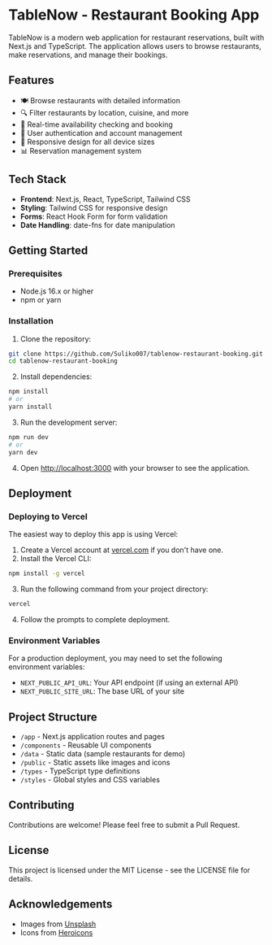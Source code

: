 # TableNow - Restaurant Booking App

TableNow is a modern web application for restaurant reservations, built with Next.js and TypeScript. The application allows users to browse restaurants, make reservations, and manage their bookings.

## Features

- 🍽️ Browse restaurants with detailed information
- 🔍 Filter restaurants by location, cuisine, and more
- 📅 Real-time availability checking and booking
- 👤 User authentication and account management
- 📱 Responsive design for all device sizes
- 📊 Reservation management system

## Tech Stack

- **Frontend**: Next.js, React, TypeScript, Tailwind CSS
- **Styling**: Tailwind CSS for responsive design
- **Forms**: React Hook Form for form validation
- **Date Handling**: date-fns for date manipulation

## Getting Started

### Prerequisites

- Node.js 16.x or higher
- npm or yarn

### Installation

1. Clone the repository:
```bash
git clone https://github.com/Suliko007/tablenow-restaurant-booking.git
cd tablenow-restaurant-booking
```

2. Install dependencies:
```bash
npm install
# or
yarn install
```

3. Run the development server:
```bash
npm run dev
# or
yarn dev
```

4. Open [http://localhost:3000](http://localhost:3000) with your browser to see the application.

## Deployment

### Deploying to Vercel

The easiest way to deploy this app is using Vercel:

1. Create a Vercel account at [vercel.com](https://vercel.com) if you don't have one.
2. Install the Vercel CLI:
```bash
npm install -g vercel
```

3. Run the following command from your project directory:
```bash
vercel
```

4. Follow the prompts to complete deployment.

### Environment Variables

For a production deployment, you may need to set the following environment variables:

- `NEXT_PUBLIC_API_URL`: Your API endpoint (if using an external API)
- `NEXT_PUBLIC_SITE_URL`: The base URL of your site

## Project Structure

- `/app` - Next.js application routes and pages
- `/components` - Reusable UI components
- `/data` - Static data (sample restaurants for demo)
- `/public` - Static assets like images and icons
- `/types` - TypeScript type definitions
- `/styles` - Global styles and CSS variables

## Contributing

Contributions are welcome! Please feel free to submit a Pull Request.

## License

This project is licensed under the MIT License - see the LICENSE file for details.

## Acknowledgements

- Images from [Unsplash](https://unsplash.com/)
- Icons from [Heroicons](https://heroicons.com/)
